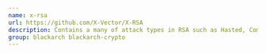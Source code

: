 ```yaml
---
name: x-rsa
url: https://github.com/X-Vector/X-RSA
description: Contains a many of attack types in RSA such as Hasted, Common Modulus, Chinese Remainder Theorem.
group: blackarch blackarch-crypto
---
```

